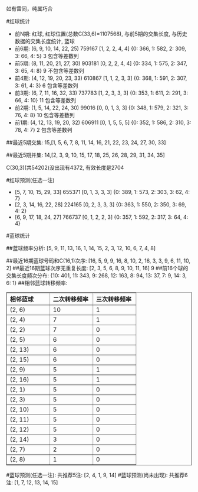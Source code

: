 <!-- 
.. title: 双色球2012049期(2012-04-29)数据分析报告
.. slug: slott-2012049-2012-04-29-report
.. date: 2012-04-30 08:00:00 UTC+08:00
.. tags: Lottery
.. link: 
.. description: 
.. type: text
-->

如有雷同，纯属巧合

<!-- TEASER_END-->

#红球统计

- 前N期: 红球, 红球位置(总数C(33,6)=1107568), 与前5期的交集长度, 与历史数据的交集长度统计, 蓝球
- 前6期: (6, 9, 10, 14, 22, 25) 759167 [1, 2, 2, 4, 4] {0: 366, 1: 582, 2: 309, 3: 66, 4: 5} 3 包含等差数列
- 前5期: (8, 11, 20, 21, 27, 30) 903181 [0, 2, 2, 4, 4] {0: 334, 1: 575, 2: 347, 3: 65, 4: 8} 9 不包含等差数列
- 前4期: (4, 12, 19, 20, 23, 33) 610867 [1, 1, 2, 3, 3] {0: 368, 1: 591, 2: 307, 3: 61, 4: 3} 6 包含等差数列
- 前3期: (6, 7, 11, 16, 32, 33) 737783 [1, 2, 3, 3, 3] {0: 353, 1: 611, 2: 291, 3: 66, 4: 10} 11 包含等差数列
- 前2期: (1, 5, 14, 22, 24, 30) 99016 [0, 0, 1, 3, 3] {0: 348, 1: 579, 2: 321, 3: 76, 4: 8} 10 包含等差数列
- 前1期: (4, 12, 13, 19, 20, 32) 606911 [0, 1, 5, 5, 5] {0: 352, 1: 586, 2: 310, 3: 78, 4: 7} 2 包含等差数列

##最近5期交集:
15,[1, 5, 6, 7, 8, 11, 14, 16, 21, 22, 23, 24, 27, 30, 33]

##最近5期并集:
14,[2, 3, 9, 10, 15, 17, 18, 25, 26, 28, 29, 31, 34, 35]

C(30,3)(共54202)没出现有4372, 
有效长度是2704

#红球预测(任选一注)

- [5, 7, 10, 15, 29, 33] 655371 [0, 1, 3, 3, 3] {0: 389, 1: 573, 2: 303, 3: 62, 4: 7}
- [2, 3, 14, 16, 22, 28] 224165 [0, 2, 3, 3, 3] {0: 363, 1: 550, 2: 350, 3: 69, 4: 2}
- [6, 9, 17, 18, 24, 27] 766737 [0, 1, 2, 2, 3] {0: 357, 1: 592, 2: 317, 3: 64, 4: 4}

#蓝球统计

##蓝球频率分析:
[5, 9, 11, 13, 16, 1, 14, 15, 2, 3, 12, 10, 6, 7, 4, 8]

##最近16期蓝球号码和C(16,1)次序:
[16, 5, 9, 9, 16, 8, 10, 2, 16, 3, 3, 9, 6, 11, 10, 2]
##最近16期蓝球次序无重复长度:
[2, 3, 5, 6, 8, 9, 10, 11, 16] 9
##前16个球的交集长度频次分布:
{10: 401, 11: 343, 9: 268, 12: 163, 8: 94, 13: 37, 7: 9, 14: 3, 6: 1}
##相邻蓝球转移频率:
<table border="1" class="table table-striped dataframe">
  <thead>
    <tr style="text-align: left;">
      <th style="min-width: 100px;">相邻蓝球</th>
      <th style="min-width: 100px;">二次转移频率</th>
      <th style="min-width: 100px;">三次转移频率</th>
    </tr>
  </thead>
  <tbody>
    <tr>
      <td>  (2, 6)</td>
      <td> 10</td>
      <td> 1</td>
    </tr>
    <tr>
      <td>  (2, 4)</td>
      <td>  7</td>
      <td> 1</td>
    </tr>
    <tr>
      <td>  (2, 2)</td>
      <td>  7</td>
      <td> 0</td>
    </tr>
    <tr>
      <td>  (2, 5)</td>
      <td>  6</td>
      <td> 0</td>
    </tr>
    <tr>
      <td> (2, 13)</td>
      <td>  6</td>
      <td> 0</td>
    </tr>
    <tr>
      <td> (2, 15)</td>
      <td>  6</td>
      <td> 0</td>
    </tr>
    <tr>
      <td>  (2, 9)</td>
      <td>  5</td>
      <td> 1</td>
    </tr>
    <tr>
      <td> (2, 16)</td>
      <td>  5</td>
      <td> 1</td>
    </tr>
    <tr>
      <td>  (2, 1)</td>
      <td>  5</td>
      <td> 0</td>
    </tr>
    <tr>
      <td>  (2, 3)</td>
      <td>  5</td>
      <td> 0</td>
    </tr>
    <tr>
      <td> (2, 10)</td>
      <td>  5</td>
      <td> 0</td>
    </tr>
    <tr>
      <td> (2, 11)</td>
      <td>  5</td>
      <td> 0</td>
    </tr>
    <tr>
      <td> (2, 12)</td>
      <td>  5</td>
      <td> 0</td>
    </tr>
    <tr>
      <td> (2, 14)</td>
      <td>  3</td>
      <td> 0</td>
    </tr>
    <tr>
      <td>  (2, 7)</td>
      <td>  2</td>
      <td> 0</td>
    </tr>
    <tr>
      <td>  (2, 8)</td>
      <td>  1</td>
      <td> 0</td>
    </tr>
  </tbody>
</table>
#蓝球预测(任选一注):
共推荐5注: [2, 4, 1, 9, 14]
#蓝球预测(尚未出现):
共推荐6注: [1, 7, 12, 13, 14, 15]

